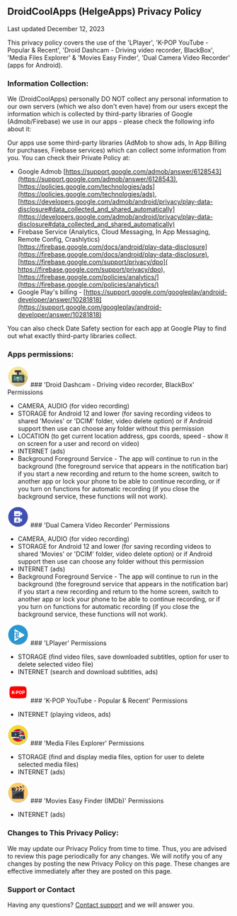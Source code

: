 ## DroidCoolApps (HelgeApps) Privacy Policy

Last updated December 12, 2023

This privacy policy covers the use of the 'LPlayer', 'K-POP YouTube - Popular & Recent', 'Droid Dashcam - Driving video recorder, BlackBox', 'Media Files Explorer' & 'Movies Easy Finder', 'Dual Camera Video Recorder' (apps for Android).

### Information Collection:

We (DroidCoolApps) personally DO NOT collect any personal information to our own servers (which we also don't even have) from our users except the information which is collected by third-party libraries of Google (Admob/Firebase) we use in our apps - please check the following info about it:

Our apps use some third-party libraries (AdMob to show ads, In App Billing for purchases, Firebase services) which can collect some information from you. You can check their Private Policy at:
- Google Admob [https://support.google.com/admob/answer/6128543](https://support.google.com/admob/answer/6128543), [https://policies.google.com/technologies/ads](https://policies.google.com/technologies/ads), [https://developers.google.com/admob/android/privacy/play-data-disclosure#data_collected_and_shared_automatically](https://developers.google.com/admob/android/privacy/play-data-disclosure#data_collected_and_shared_automatically)
- Firebase Service (Analytics, Cloud Messaging, In App Messaging, Remote Config, Crashlytics) [https://firebase.google.com/docs/android/play-data-disclosure](https://firebase.google.com/docs/android/play-data-disclosure), [https://firebase.google.com/support/privacy/dpo]( https://firebase.google.com/support/privacy/dpo), [https://firebase.google.com/policies/analytics/](https://firebase.google.com/policies/analytics/)
- Google Play's billing - [https://support.google.com/googleplay/android-developer/answer/10281818](https://support.google.com/googleplay/android-developer/answer/10281818)

You can also check Date Safety section for each app at Google Play to find out what exactly third-party libraries collect.

### Apps permissions:

<a href="https://play.google.com/store/apps/details?id=com.helge.droiddashcam"><img src="droiddashcam.png" alt="Droid Dashcam" class="inline"/></a> ### 'Droid Dashcam - Driving video recorder, BlackBox' Permissions
- CAMERA, AUDIO (for video recording)
- STORAGE for Android 12 and lower (for saving recording videos to shared 'Movies' or 'DCIM' folder, video delete option) or if Android support then use can choose any folder without this permission
- LOCATION (to get current location address, gps coords, speed - show it on screen for a user and record on video)
- INTERNET (ads)
- Background Foreground Service - The app will continue to run in the background (the foreground service that appears in the notification bar) if you start a new recording and return to the home screen, switch to another app or lock your phone to be able to continue recording, or if you turn on functions for automatic recording (if you close the background service, these functions will not work).

<a href="https://play.google.com/store/apps/details?id=com.helge.dualcameravideorecorder"><img src="dual_camera_video_recorder.png" alt="Dual Camera Video Recorder" class="inline"/></a> ### 'Dual Camera Video Recorder' Permissions
- CAMERA, AUDIO (for video recording)
- STORAGE for Android 12 and lower (for saving recording videos to shared 'Movies' or 'DCIM' folder, video delete option) or if Android support then use can choose any folder without this permission
- INTERNET (ads)
- Background Foreground Service - The app will continue to run in the background (the foreground service that appears in the notification bar) if you start a new recording and return to the home screen, switch to another app or lock your phone to be able to continue recording, or if you turn on functions for automatic recording (if you close the background service, these functions will not work).

<a href="https://play.google.com/store/apps/details?id=com.helge.lplayer"><img src="ic_launcher.png" alt="LPlayer" class="inline"/></a> ### 'LPlayer' Permissions
- STORAGE (find video files, save downloaded subtitles, option for user to delete selected video file)
- INTERNET (search and download subtitles, ads)


<a href="https://play.google.com/store/apps/details?id=com.helge.kpopyoutube"><img src="kpop_tube.png" alt="K-POP Tube" class="inline"/></a> ### 'K-POP YouTube - Popular & Recent' Permissions
- INTERNET (playing videos, ads)

<a href="https://play.google.com/store/apps/details?id=com.helge.mediafiles"><img src="mediafiles.png" alt="Media Files Explorer" class="inline"/></a>  ### 'Media Files Explorer' Permissions
- STORAGE (find and display media files, option for user to delete selected media files)
- INTERNET (ads)


<a href="https://play.google.com/store/apps/details?id=com.helge.movieseasyfinder"><img src="MoviesEasyFinder.png" alt="Movies Easy Finder (IMDb)
" class="inline"/></a> ### 'Movies Easy Finder (IMDb)' Permissions
- INTERNET (ads)

###  Changes to This Privacy Policy:

We may update our Privacy Policy from time to time. Thus, you are advised to review this page periodically for any changes. We will notify you of any changes by posting the new Privacy Policy on this page. These changes are effective immediately after they are posted on this page.

### Support or Contact

Having any questions? [Сontact support](mailto://cooldroidapps4@gmail.com) and we will answer you.
